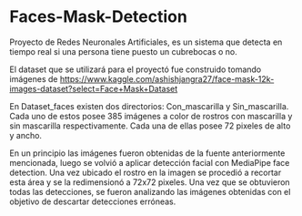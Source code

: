 # Faces-Mask-Detection
Proyecto de Redes Neuronales Artificiales, es un sistema que detecta en tiempo real si una persona tiene puesto un cubrebocas o no.

El dataset que se utilizará para el proyectó fue construido tomando imágenes de https://www.kaggle.com/ashishjangra27/face-mask-12k-images-dataset?select=Face+Mask+Dataset

En Dataset_faces existen dos directorios: Con_mascarilla y Sin_mascarilla. Cada uno de estos posee 385 imágenes a color de rostros con mascarilla y sin mascarilla respectivamente. Cada una de ellas posee 72 pixeles de alto y ancho.

En un principio las imágenes fueron obtenidas de la fuente anteriormente mencionada, luego se volvió a aplicar detección facial con MediaPipe face detection. Una vez ubicado el rostro en la imagen se procedió a recortar esta área y se la redimensionó a 72x72 pixeles. Una vez que se obtuvieron todas las detecciones, se fueron analizando las imágenes obtenidas con el objetivo de descartar detecciones erróneas.
